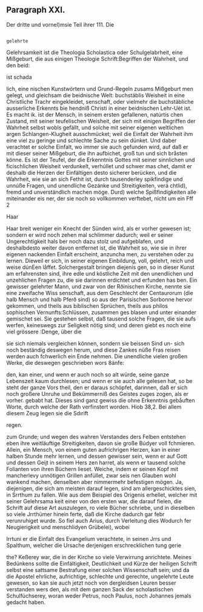 
<!-- Seite 435 -->
Paragraph XXI.
--------------

Der dritte und vornel)msie Teil ihrer 111. Die

                                                                            gelehrte
Gelehrsamkeit ist die Theologia Scholastica oder
Schulgelabrheit, eine Mißgeburt, die aus einigen Theologie
Schrift:Begriffen der Wahrheit, und den beid:

ist schada

lich, eine nischen Kunstwörtern und Grund-Regeln zusams Mißgeburt men gelegt, und gleichsam die beidnische Welt: buchstäblis Weisheit in eine Christliche Trachr eingekleidet, senschaft, oder vielmehr die buchstäbliche ausserliche Erkennts bie hendniß Christi in einer beidnischen Lehr-Uèt ist. Es macht ik. ist der Mensch, in seinem ersten gefallenen, natúrtis chen Zustand, mit seiner teufelischen Weisheit, der sich mit einigen Begriffen der Wahrheit selbst wobls gefällt, und solche mit seiner eigenen weltlichen argen Schlangen-Klugheit ausschmücket; weil die Einfalt der Wahrheit ihm eine viel zu geringe und schlechte Sache zu sein dünket. Und daber verachtet er solche Einfalt, wo immer sie auch gefunden wird, auf daß er mit dieser seiner Mißgeburt, die ihn aufbichet, groß tun und sich bråsten könne. Es ist der Teufel, der die Erkenntnis Gottes mit seiner sinnlichen und ficischlichen Weisheit verdunkelt, verhúllet und schwer mas chet, damit er deshalb die Herzen der Einfältigen desto sicherer berücken, und die Wahrheit, wie sie an sich Fethit ist, durch tausenderley spikfindige und unnúße Fragen, und unendliche Gezánke und Streitigkeiten, verá chtlid), fremd und unverständlich machen möge. Durd) welche Spißfindigkeiten alle miteinander eis ner, der sie noch so vollkommen verftebet, nicht um ein Fff 2

Haar

<!-- Seite 436 -->

Haar breit weniger ein Knecht der Sünden wird, als er vorher gewesen ist; sondern er wird noch zehen mal schlimmer dadurch; weil er seiner Ungerechtigkeit hals ber noch dazu stolz und aufgeblafen, und deshalbdesto weiter davon entfernet ist, die Wahrheit so, wie sie in ihrer eigenen nackenden Einfalt erscheint, anzuncha men, zu verstehen oder zu lernen. Dieweil er sich, in seiner eigenen Einbildung, voll, gelehrt, reich und weise dúnEen låffet. Solchergestalt bringen diejenis gen, so in dieser Kunst am erfahrensten sind, ihre edle und köstliche Zeit mit den unendlichen und unzehlichen Fragen zu, die sie darinnen erdichtet und erfunden has ben. Ein gewisser gelehrter Mann, und zwar von der Rðinischen Kirche, nennte sie eine zweifache Wiss senschaft, aus dem Geschlecht der Centaurorum (die halb Mensch und halb Pferð sind) so aus der Parisischen Sorbonne hervor gekommen, und theils aus biblischen Sprüchen, theils aus philos sophischen Vernunfts:Schlüssen, zusammen ges blasen und unter einander gemischet sei. Sie gestehen selbst, daß tausend solche Fragen, die sie aufs werfen, keineswegs zur Seligkeit nötig sind; und deren giebt es noch eine viel grössere :Denge, über die

sie sich niemals vergleichen können, sondern sie beissen Sind un- sich noch beständig deswegen herum, und diese Zankes nüße Fras reisen werden auch fchwerlich ein Ende nehmen. Die unendliche vielen großen Werke, die deswegen geschrieben wors 8ảnfe:

den, kan einer, und wenn er auch noch so alt würde, seine ganze Lebenszeit kaum durchlesen; und wenn er sie auch alle gelesen hat, so be steht der ganze Vors theil, den er daraus schöpfet, darinnen, daß er sich noch großere Unruhe und Bekümmerniß des Geistes zuges zogen, als er vorher. gebabt hat. Dieses sind ganz gewiss die ohne Erkenntnis gebåuften Worte, durch welche der Rath verfinstert worden. Hiob 38,2. Bei allem diesem Zeug legen sie die Sdırift

regen.


<!-- Seite 437 -->

zum Grunde; und wegen des wahren Verstandes ders
Felben entstehen eben ihre weitläuftige Streitigkeiten,
davon sie große Búdyer voll fchmieren. Allein, ein
Mensch, von einem guten aufrichrigen Herzen, kan in
 einer halben Stunde mehr lernen, und dessen gewisser
sein, wenn er auf Gott und dessen Geijt in seinem Hers
zen harret, als wenn er tausend solche Folianten von
ihren Büchern lieset. Weiche, indem er seinen Kopf
mit mancherlevy unnötigen Grillen anfüllet, zwar seis
nen Glauben wohl wankend machen, denselben aber
nimmermehr befestigen mögen. Ja, diejenigen, die
sich am meisten darauf legen, sind am allergeschicktes
 sien, in Srrthum zu fallen. Wie aus dem Beispiel
des Origenis erhellet, welcher mit seiner Gelehrsama
keit einer von den ersten war, die darauf fielen, die
Schrift auf diese Art auszulegen, ro viele Bücher
schriebe, und in dieselben so viele Jrrthümer hinein
ferte, daß die Kirche dadurch gar febr verunruhiget
wurde. So fiel auch Arius, durch Verleitung dies Wodurch
fer Neugierigkeit und menschlidyen Grübelei), wobei

Irrtuni er die Einfalt des Evangelium verachtete, in seinen Jrrs und Spalthum, welcher die Ursache derjenigen erschrecklichen tung gerie

the? Keßerey war, die in der Kirche so viele Verwirrung anrichtete. Meines Bedünkens sollte die Einfáltigkeit, Deutlichkeit und Kürze der heiligen Schrift selbst eine sattsame Bestrafung einer solchen Wissenschaft sein; und da die Apostel ehrliche, aufrichtige, schlechte und gerechte, ungelehrte Leute gewesen, so kan sie auch jetzt noch von dergleidsen Leuren besser verstanden wers den, als mit dem ganzen Sack der scholastischen Schulfüchserey, woran weder Petrus, noch Paulus, noch Johannes jemals gedacht haben.

